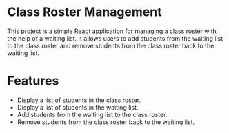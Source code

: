 # Class Roster Management

This project is a simple React application for managing a class roster with the help of a waiting list. It allows users to add students from the waiting list to the class roster and remove students from the class roster back to the waiting list.

# Features

- Display a list of students in the class roster.
- Display a list of students in the waiting list.
- Add students from the waiting list to the class roster.
- Remove students from the class roster back to the waiting list.
